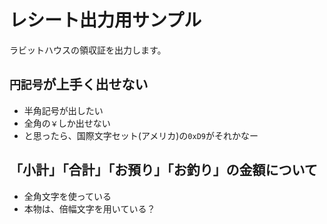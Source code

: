 # レシート出力用サンプル

ラビットハウスの領収証を出力します。

## `円記号`が上手く出せない
* 半角記号が出したい
* 全角の`￥`しか出せない
* と思ったら、国際文字セット(アメリカ)の`0xD9`がそれかなー

## 「小計」「合計」「お預り」「お釣り」の金額について
* 全角文字を使っている
* 本物は、倍幅文字を用いている？
